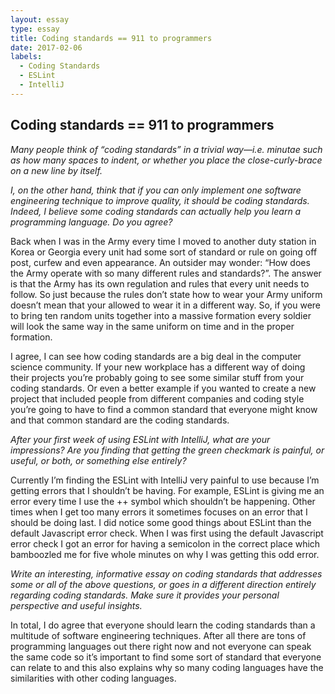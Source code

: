 ```yaml
---
layout: essay
type: essay
title: Coding standards == 911 to programmers
date: 2017-02-06
labels:
  - Coding Standards
  - ESLint
  - IntelliJ
---
```


## Coding standards == 911 to programmers

*Many people think of “coding standards” in a trivial way—i.e. minutae such as how many spaces to indent, or whether you place the close-curly-brace on a new line by itself.*

*I, on the other hand, think that if you can only implement one software engineering technique to improve quality, it should be coding standards. Indeed, I believe some coding standards can actually help you learn a programming language. Do you agree?*

  Back when I was in the Army every time I moved to another duty station in Korea or Georgia every unit had some sort of standard or rule on going off post, curfew and even appearance. An outsider may wonder: “How does the Army operate with so many different rules and standards?”. The answer is that the Army has its own regulation and rules that every unit needs to follow. So just because the rules don’t state how to wear your Army uniform doesn’t mean that your allowed to wear it in a different way. So, if you were to bring ten random units together into a massive formation every soldier will look the same way in the same uniform on time and in the proper formation.
  
I agree, I can see how coding standards are a big deal in the computer science community. If your new workplace has a different way of doing their projects you’re probably going to see some similar stuff from your coding standards. Or even a better example if you wanted to create a new project that included people from different companies and coding style you’re going to have to find a common standard that everyone might know and that common standard are the coding standards. 

*After your first week of using ESLint with IntelliJ, what are your impressions? Are you finding that getting the green checkmark is painful, or useful, or both, or something else entirely?*

Currently I’m finding the ESLint with IntelliJ very painful to use because I’m getting errors that I shouldn’t be having. For example, ESLint is giving me an error every time I use the ++ symbol which shouldn’t be happening. Other times when I get too many errors it sometimes focuses on an error that I should be doing last. I did notice some good things about ESLint than the default Javascript error check. When I was first using the default Javascript error check I got an error for having a semicolon in the correct place which bamboozled me for five whole minutes on why I was getting this odd error. 
  
*Write an interesting, informative essay on coding standards that addresses some or all of the above questions, or goes in a different direction entirely regarding coding standards. Make sure it provides your personal perspective and useful insights.*
	
  In total, I do agree that everyone should learn the coding standards than a multitude of software engineering techniques. After all there are tons of programming languages out there right now and not everyone can speak the same code so it’s important to find some sort of standard that everyone can relate to and this also explains why so many coding languages have the similarities with other coding languages. 
